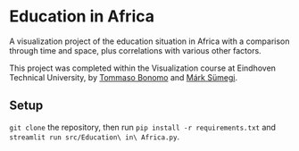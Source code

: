 # Education in Africa
A visualization project of the education situation in Africa with a comparison through time and space, plus correlations with various other factors.

This project was completed within the Visualization course at Eindhoven Technical University, by [Tommaso Bonomo](https://github.com/tommasobonomo) and [Márk Sümegi](https://github.com/sumegim).


## Setup

`git clone` the repository, then run `pip install -r requirements.txt` and `streamlit run src/Education\ in\ Africa.py`.
